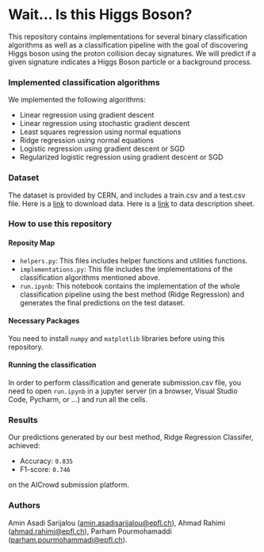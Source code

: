 # Wait... Is this Higgs Boson?

This repository contains implementations for several binary classification
algorithms as well as a classification pipeline with the goal of
discovering Higgs boson using the proton collision decay signatures.
We will predict if a given signature indicates a Higgs Boson particle or a
background process.

### Implemented classification algorithms

We implemented the following algorithms:
- Linear regression using gradient descent
- Linear regression using stochastic gradient descent
- Least squares regression using normal equations
- Ridge regression using normal equations
- Logistic regression using gradient descent or SGD
- Regularized logistic regression using gradient descent or SGD

### Dataset

The dataset is provided by CERN, and includes a train.csv and a test.csv file.
Here is a [link](https://www.aicrowd.com/challenges/epfl-machine-learning-higgs/dataset_files?unique_download_uri=172473&challenge_id=66) to download data.
Here is a [link](https://higgsml.lal.in2p3.fr/files/2014/04/documentation_v1.8.pdf) to data description sheet.

### How to use this repository

#### Reposity Map
- `helpers.py`: This files includes helper functions and utilities functions.
- `implementations.py`: This file includes the implementations 
of the classification algorithms
mentioned above.
- `run.ipynb`: This notebook contains the implementation of the whole 
classification pipeline using the best method (Ridge Regression) and generates the final predictions
on the test dataset.

#### Necessary Packages
You need to install `numpy` and `matplotlib` libraries before using this repository.

#### Running the classification
In order to perform classification and generate submission.csv
file, you need to open `run.ipynb` in a jupyter server (in
a browser, Visual Studio Code, Pycharm, or ...) and run all the cells.


### Results
Our predictions generated by our best method, Ridge Regression Classifer, achieved:
- Accuracy: `0.835`
- F1-score: `0.746`

on the AICrowd submission platform.

### Authors
Amin Asadi Sarijalou ([amin.asadisarijalou@epfl.ch](amin.asadisarijalou@epfl.ch)),
Ahmad Rahimi ([ahmad.rahimi@epfl.ch](ahmad.rahimi@epfl.ch)),
Parham Pourmohamaddi ([parham.pourmohammadi@epfl.ch](parham.pourmohammadi@epfl.ch])).